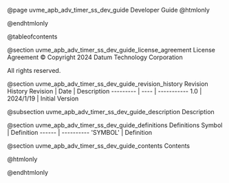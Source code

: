 @page uvme_apb_adv_timer_ss_dev_guide Developer Guide
@htmlonly
<div class="autonumbering">
@endhtmlonly


@tableofcontents


@section uvme_apb_adv_timer_ss_dev_guide_license_agreement License Agreement
© Copyright 2024 Datum Technology Corporation

All rights reserved.


@section uvme_apb_adv_timer_ss_dev_guide_revision_history Revision History
Revision  | Date | Description
--------- | ---- | -----------
1.0 | 2024/1/19 | Initial Version

@subsection uvme_apb_adv_timer_ss_dev_guide_description Description


@section uvme_apb_adv_timer_ss_dev_guide_definitions Definitions
Symbol | Definition
------ | ----------
 'SYMBOL' | Definition


@section uvme_apb_adv_timer_ss_dev_guide_contents Contents


@htmlonly
</div>
@endhtmlonly